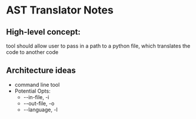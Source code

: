 # AST Translator Notes

## High-level concept:
tool should allow user to pass in a path to a python file, which translates the code to another code

## Architecture ideas
- command line tool
- Potential Opts:
    * --in-file, -i
    * --out-file, -o
    * --language, -l
